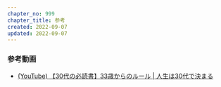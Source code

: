 ```yaml
---
chapter_no: 999
chapter_title: 参考
created: 2022-09-07
updated: 2022-09-07
---
```

### 参考動画
- [(YouTube) 【30代の必読書】33歳からのルール \| 人生は30代で決まる](https://www.youtube.com/watch?v=Muopgdu_BDM)